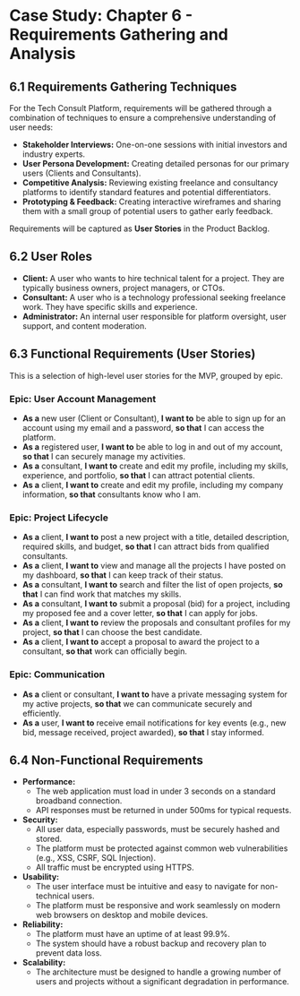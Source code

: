 # Case Study: Chapter 6 - Requirements Gathering and Analysis

## 6.1 Requirements Gathering Techniques

For the Tech Consult Platform, requirements will be gathered through a combination of techniques to ensure a comprehensive understanding of user needs:
-   **Stakeholder Interviews:** One-on-one sessions with initial investors and industry experts.
-   **User Persona Development:** Creating detailed personas for our primary users (Clients and Consultants).
-   **Competitive Analysis:** Reviewing existing freelance and consultancy platforms to identify standard features and potential differentiators.
-   **Prototyping & Feedback:** Creating interactive wireframes and sharing them with a small group of potential users to gather early feedback.

Requirements will be captured as **User Stories** in the Product Backlog.

## 6.2 User Roles

-   **Client:** A user who wants to hire technical talent for a project. They are typically business owners, project managers, or CTOs.
-   **Consultant:** A user who is a technology professional seeking freelance work. They have specific skills and experience.
-   **Administrator:** An internal user responsible for platform oversight, user support, and content moderation.

## 6.3 Functional Requirements (User Stories)

This is a selection of high-level user stories for the MVP, grouped by epic.

### Epic: User Account Management
-   **As a** new user (Client or Consultant), **I want to** be able to sign up for an account using my email and a password, **so that** I can access the platform.
-   **As a** registered user, **I want to** be able to log in and out of my account, **so that** I can securely manage my activities.
-   **As a** consultant, **I want to** create and edit my profile, including my skills, experience, and portfolio, **so that** I can attract potential clients.
-   **As a** client, **I want to** create and edit my profile, including my company information, **so that** consultants know who I am.

### Epic: Project Lifecycle
-   **As a** client, **I want to** post a new project with a title, detailed description, required skills, and budget, **so that** I can attract bids from qualified consultants.
-   **As a** client, **I want to** view and manage all the projects I have posted on my dashboard, **so that** I can keep track of their status.
-   **As a** consultant, **I want to** search and filter the list of open projects, **so that** I can find work that matches my skills.
-   **As a** consultant, **I want to** submit a proposal (bid) for a project, including my proposed fee and a cover letter, **so that** I can apply for jobs.
-   **As a** client, **I want to** review the proposals and consultant profiles for my project, **so that** I can choose the best candidate.
-   **As a** client, **I want to** accept a proposal to award the project to a consultant, **so that** work can officially begin.

### Epic: Communication
-   **As a** client or consultant, **I want to** have a private messaging system for my active projects, **so that** we can communicate securely and efficiently.
-   **As a** user, **I want to** receive email notifications for key events (e.g., new bid, message received, project awarded), **so that** I stay informed.

## 6.4 Non-Functional Requirements

-   **Performance:**
    -   The web application must load in under 3 seconds on a standard broadband connection.
    -   API responses must be returned in under 500ms for typical requests.
-   **Security:**
    -   All user data, especially passwords, must be securely hashed and stored.
    -   The platform must be protected against common web vulnerabilities (e.g., XSS, CSRF, SQL Injection).
    -   All traffic must be encrypted using HTTPS.
-   **Usability:**
    -   The user interface must be intuitive and easy to navigate for non-technical users.
    -   The platform must be responsive and work seamlessly on modern web browsers on desktop and mobile devices.
-   **Reliability:**
    -   The platform must have an uptime of at least 99.9%.
    -   The system should have a robust backup and recovery plan to prevent data loss.
-   **Scalability:**
    -   The architecture must be designed to handle a growing number of users and projects without a significant degradation in performance.
